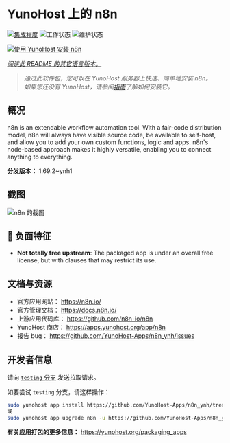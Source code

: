 <!--
注意：此 README 由 <https://github.com/YunoHost/apps/tree/master/tools/readme_generator> 自动生成
请勿手动编辑。
-->

# YunoHost 上的 n8n

[![集成程度](https://apps.yunohost.org/badge/integration/n8n)](https://ci-apps.yunohost.org/ci/apps/n8n/)
![工作状态](https://apps.yunohost.org/badge/state/n8n)
![维护状态](https://apps.yunohost.org/badge/maintained/n8n)

[![使用 YunoHost 安装 n8n](https://install-app.yunohost.org/install-with-yunohost.svg)](https://install-app.yunohost.org/?app=n8n)

*[阅读此 README 的其它语言版本。](./ALL_README.md)*

> *通过此软件包，您可以在 YunoHost 服务器上快速、简单地安装 n8n。*  
> *如果您还没有 YunoHost，请参阅[指南](https://yunohost.org/install)了解如何安装它。*

## 概况

n8n is an extendable workflow automation tool. With a fair-code distribution model, n8n will always have visible source code, be available to self-host, and allow you to add your own custom functions, logic and apps. n8n's node-based approach makes it highly versatile, enabling you to connect anything to everything.

**分发版本：** 1.69.2~ynh1

## 截图

![n8n 的截图](./doc/screenshots/n8n-screenshot.png)

## :red_circle: 负面特征

- **Not totally free upstream**: The packaged app is under an overall free license, but with clauses that may restrict its use.

## 文档与资源

- 官方应用网站： <https://n8n.io/>
- 官方管理文档： <https://docs.n8n.io/>
- 上游应用代码库： <https://github.com/n8n-io/n8n>
- YunoHost 商店： <https://apps.yunohost.org/app/n8n>
- 报告 bug： <https://github.com/YunoHost-Apps/n8n_ynh/issues>

## 开发者信息

请向 [`testing` 分支](https://github.com/YunoHost-Apps/n8n_ynh/tree/testing) 发送拉取请求。

如要尝试 `testing` 分支，请这样操作：

```bash
sudo yunohost app install https://github.com/YunoHost-Apps/n8n_ynh/tree/testing --debug
或
sudo yunohost app upgrade n8n -u https://github.com/YunoHost-Apps/n8n_ynh/tree/testing --debug
```

**有关应用打包的更多信息：** <https://yunohost.org/packaging_apps>
